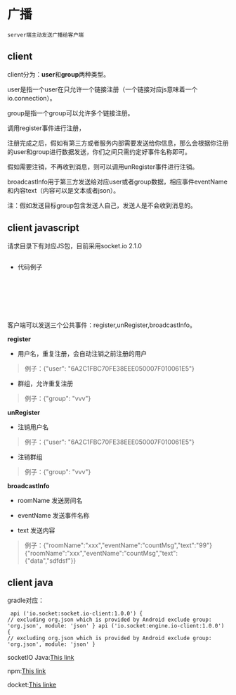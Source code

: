 # 广播
    server端主动发送广播给客户端
    
## client
client分为：**user**和**group**两种类型。

user是指一个user在只允许一个链接注册（一个链接对应js意味着一个io.connection）。

group是指一个group可以允许多个链接注册。

调用register事件进行注册，

注册完成之后，假如有第三方或者服务内部需要发送给你信息，那么会根据你注册的user和group进行数据发送，你们之间只需约定好事件名称即可。

假如需要注销，不再收到消息，则可以调用unRegister事件进行注销。

broadcastInfo用于第三方发送给对应user或者group数据，相应事件eventName和内容text（内容可以是文本或者json）。

注：假如发送目标group包含发送人自己，发送人是不会收到消息的。
  
## client javascript
请求目录下有对应JS包，目前采用socket.io 2.1.0
    <pre><code><script type="text/javascript" src="/socket.io/socket.io.js"></script></code></pre>
    
- 代码例子

    <pre><code>
    <script type="text/javascript" src="/socket.io/socket.io.js"></script>
    <script>
        var socket = io.connect('http://localhost:3000');
        socket.on("connect",function () {
            socket.emit("register", {"user": "6A2C1FBC70FE38EEE050007F010061E5"});
        });
    
        socket.on("receive", function (data) {
            console.log(data)
        });
    
        function sendGroupRegister() {
            socket.emit("register", {"group": "vvv"});
        }
    
        function sendUserDCN() {
            var data = {};
            data.roomName = "xxx";
            data.eventName = "countMsg";
            data.text = 99;
            socket.emit("broadcastInfo", data);
        }
    
        function sendGroupDCN() {
            var data = {};
            data.roomName = "vvv";
            data.eventName = "countMsg";
            data.text = 100;
            socket.emit("broadcastInfo", data);
        }
    </script>
    </code></pre>
    
客户端可以发送三个公共事件：register,unRegister,broadcastInfo。

**register**

- 用户名，重复注册，会自动注销之前注册的用户

>例子：{"user": "6A2C1FBC70FE38EEE050007F010061E5"}

- 群组，允许重复注册

>例子：{"group": "vvv"}

**unRegister**

- 注销用户名

>例子：{"user": "6A2C1FBC70FE38EEE050007F010061E5"}

- 注销群组

>例子：{"group": "vvv"}

**broadcastInfo**

- roomName
发送房间名

- eventName
发送事件名称

- text
发送内容

>例子：{"roomName":"xxx","eventName":"countMsg","text":"99"}
{"roomName":"xxx","eventName":"countMsg","text":{"data","sdfdsf"}}

## client java

gradle对应：
    <pre><code>
    api ('io.socket:socket.io-client:1.0.0') {
        // excluding org.json which is provided by Android
        exclude group: 'org.json', module: 'json'
    }
    api ('io.socket:engine.io-client:1.0.0') {
        // excluding org.json which is provided by Android
        exclude group: 'org.json', module: 'json'
    }
    </code></pre>

socketIO Java:[This link](https://github.com/socketio/socket.io-client-java)

npm:[This link](https://www.npmjs.com/package/broadcastnodejs)

docket:[This linke](https://github.com/AnsonLoveLina/webrtcDocker)
